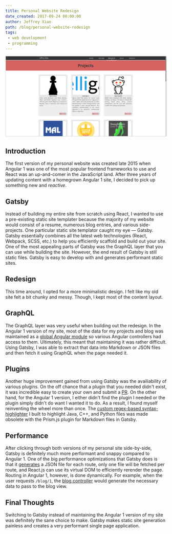 ```yaml
---
title: Personal Website Redesign
date_created: 2017-09-24 00:00:00
author: Jeffrey Xiao
path: /blog/personal-website-redesign
tags:
 - web development
 - programming
---
```


![Old Personal Website With Angular 1](images/angular-site.png "Old Personal Website With Angular 1")

## Introduction

The first version of my personal website was created late 2015 when Angular 1 was one of the most
popular frontend frameworks to use and React was an up-and-comer in the JavaScript land. After three
years of updating content with a homegrown Angular 1 site, I decided to pick up something new and
*reactive*.

## Gatsby

Instead of building my entire site from scratch using React, I wanted to use a pre-existing static
site templater because the majority of my website would consist of a resume, numerous blog entries,
and various side-projects. One particular static site templator caught my eye — Gatsby. Gatsby
essentially combines all the latest web technologies (React, Webpack, SCSS, etc.) to help you
efficiently scaffold and build out your site. One of the most appealing parts of Gatsby was the
GraphQL layer that you can use while building the site. However, the end result of Gatsby is still
static files. Gatsby is easy to develop with and generates performant static sites.

## Redesign

This time around, I opted for a more minimalistic design. I felt like my old site felt a bit chunky
and messy. Though, I kept most of the content layout.

## GraphQL

The GraphQL layer was very useful when building out the redesign. In the Angular 1 version of my
site, most of the data for my projects and blog was maintained as a [global Angular
module](https://github.com/jeffrey-xiao/personal-website-old/blob/master/app/global.js) so various
Angular controllers had access to them. Ultimately, this meant that maintaining it was rather
difficult. Using Gatsby, I was able to extract that data into Markdown or JSON files and then fetch
it using GraphQL when the page needed it.

## Plugins

Another huge improvement gained from using Gatsby was the availiability of various plugins. On the
off chance that a plugin that you needed didn't exist, it was incredible easy to create your own and
submit a [PR](https://github.com/gatsbyjs/gatsby/pull/1731). On the other hand, for the Angular 1
version, I either didn't find the plugin I needed or the plugin simply didn't do want I wanted it to
do. As a result, I found myself reinventing the wheel more than once. The [custom regex-based
syntax-highlighter](https://github.com/jeffrey-xiao/personal-website-old/blob/master/app/blog/entry/entryDirective.js)
I built to highlight Java, C++, and Python files was made obsolete with the Prism.js plugin for
Markdown files in Gatsby.

## Performance

After clicking through both versions of my personal site side-by-side, Gatsby is definitely much
more performant and snappy compared to Angular 1. One of the big performance optimizations that
Gatsby does is that it
[generates](https://github.com/jeffrey-xiao/personal-website-old/blob/gatsby/gatsby-node.js) a JSON
file for each route, only one file will be fetched per route, and React.js can use its virtual DOM
to efficiently rerender the page. Routing in Angular 1, however, is done dynamically. For example,
when the user requests `/blog/1`, the [blog
controller](https://github.com/jeffrey-xiao/personal-website-old/blob/master/app/blog/blogController.js)
would generate the necessary data to pass to the blog view.

## Final Thoughts

Switching to Gatsby instead of maintaining the Angular 1 version of my site was definitely the sane
choice to make. Gatsby makes static site generation painless and creates a very performant single
page application.
